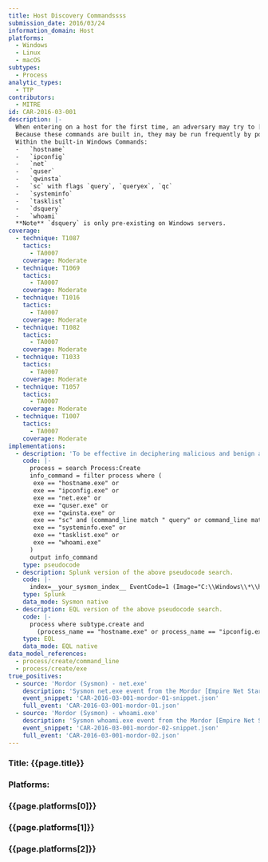 ```yaml
---
title: Host Discovery Commandssss
submission_date: 2016/03/24
information_domain: Host
platforms:
  - Windows
  - Linux
  - macOS
subtypes:
  - Process
analytic_types:
  - TTP
contributors:
  - MITRE
id: CAR-2016-03-001
description: |-
  When entering on a host for the first time, an adversary may try to [discover](https://attack.mitre.org/tactics/TA0007) information about the host. There are several built-in Windows commands that can be used to learn about the software configurations, active users, administrators, and networking configuration. These commands should be monitored to identify when an adversary is learning information about the system and environment. The information returned may impact choices an adversary can make when [establishing persistence](https://attack.mitre.org/tactics/TA0003), [escalating privileges](https://attack.mitre.org/tactics/TA0004), or [moving laterally](https://attack.mitre.org/tactics/TA0008).
  Because these commands are built in, they may be run frequently by power users or even by normal users. Thus, an analytic looking at this information should have well-defined white- or blacklists, and should consider looking at an anomaly detection approach, so that this information can be learned dynamically.
  Within the built-in Windows Commands:
  -   `hostname`
  -   `ipconfig`
  -   `net`
  -   `quser`
  -   `qwinsta`
  -   `sc` with flags `query`, `queryex`, `qc`
  -   `systeminfo`
  -   `tasklist`
  -   `dsquery`
  -   `whoami`
  **Note** `dsquery` is only pre-existing on Windows servers.
coverage:
  - technique: T1087
    tactics:
      - TA0007
    coverage: Moderate
  - technique: T1069
    tactics:
      - TA0007
    coverage: Moderate
  - technique: T1016
    tactics:
      - TA0007
    coverage: Moderate
  - technique: T1082
    tactics:
      - TA0007
    coverage: Moderate
  - technique: T1033
    tactics:
      - TA0007
    coverage: Moderate
  - technique: T1057
    tactics:
      - TA0007
    coverage: Moderate
  - technique: T1007
    tactics:
      - TA0007
    coverage: Moderate
implementations:
  - description: 'To be effective in deciphering malicious and benign activity, the full command line is essential. Similarly, having information about the parent process can help with making decisions and tuning to an environment.'
    code: |-
      process = search Process:Create
      info_command = filter process where (
       exe == "hostname.exe" or 
       exe == "ipconfig.exe" or 
       exe == "net.exe" or 
       exe == "quser.exe" or 
       exe == "qwinsta.exe" or
       exe == "sc" and (command_line match " query" or command_line match " qc")) or
       exe == "systeminfo.exe" or 
       exe == "tasklist.exe" or 
       exe == "whoami.exe"
      )
      output info_command
    type: pseudocode
  - description: Splunk version of the above pseudocode search.
    code: |-
      index=__your_sysmon_index__ EventCode=1 (Image="C:\\Windows\\*\\hostname.exe" OR Image="C:\\Windows\\*\\ipconfig.exe" OR Image="C:\\Windows\\*\\net.exe" OR Image="C:\\Windows\\*\\quser.exe" OR Image="C:\\Windows\\*\\qwinsta.exe" OR (Image="C:\\Windows\\*\\sc.exe" AND (CommandLine="* query *" OR CommandLine="* qc *")) OR Image="C:\\Windows\\*\\systeminfo.exe" OR Image="C:\\Windows\\*\\tasklist.exe" OR Image="C:\\Windows\\*\\whoami.exe")|stats values(Image) as "Images" values(CommandLine) as "Command Lines" by ComputerName
    type: Splunk
    data_mode: Sysmon native
  - description: EQL version of the above pseudocode search.
    code: |-
      process where subtype.create and
        (process_name == "hostname.exe" or process_name == "ipconfig.exe" or process_name == "net.exe" or process_name == "quser.exe" process_name == "qwinsta.exe" or process_name == "systeminfo.exe" or process_name == "tasklist.exe" or process_name == "whoami.exe" or (process_name == "sc.exe" and (command_line == "* query *" or command_line == "* qc *")))
    type: EQL
    data_mode: EQL native
data_model_references:
  - process/create/command_line
  - process/create/exe
true_positives:
  - source: 'Mordor (Sysmon) - net.exe'
    description: 'Sysmon net.exe event from the Mordor [Empire Net Start dataset](https://github.com/hunters-forge/mordor/blob/master/small_datasets/windows/discovery/system_service_discovery_T1007/empire_net_start.md).'
    event_snippet: 'CAR-2016-03-001-mordor-01-snippet.json'
    full_event: 'CAR-2016-03-001-mordor-01.json'
  - source: 'Mordor (Sysmon) - whoami.exe'
    description: 'Sysmon whoami.exe event from the Mordor [Empire Net Start dataset](https://github.com/hunters-forge/mordor/blob/master/small_datasets/windows/discovery/system_service_discovery_T1007/empire_net_start.md).'
    event_snippet: 'CAR-2016-03-001-mordor-02-snippet.json'
    full_event: 'CAR-2016-03-001-mordor-02.json'
---
```


<h3>Title: {{page.title}}</h3>

<h3>Platforms:</h3>

<h3>{{page.platforms[0]}}</h3>
<h3>{{page.platforms[1]}}</h3>
<h3>{{page.platforms[2]}}</h3>
